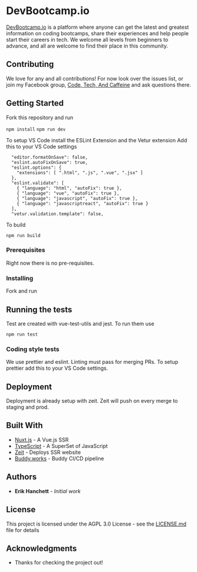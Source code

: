 # DevBootcamp.io

[DevBootcamp.io](https://devbootcamp.io) is a platform where anyone can get the latest and greatest information on coding bootcamps, share their experiences and help people start their careers in tech. We welcome all levels from beginners to advance, and all are welcome to find their place in this community.

## Contributing

We love for any and all contributions! For now look over the issues list, or join my Facebook group, [Code, Tech, And Caffeine](https://www.facebook.com/groups/190277791450732/) and ask questions there.

## Getting Started

Fork this repository and run

```npm install```
```npm run dev```

To setup VS Code install the ESLint Extension and the Vetur extension
Add this to your VS Code settings

```
  "editor.formatOnSave": false,
  "eslint.autoFixOnSave": true,
  "eslint.options": {
    "extensions": [ ".html", ".js", ".vue", ".jsx" ]
  },
  "eslint.validate": [
    { "language": "html", "autoFix": true },
    { "language": "vue", "autoFix": true },
    { "language": "javascript", "autoFix": true },
    { "language": "javascriptreact", "autoFix": true }
  ],
  "vetur.validation.template": false,
```
To build

```npm run build```



### Prerequisites

Right now there is no pre-requisites.


### Installing

Fork and run

## Running the tests

Test are created with vue-test-utils and jest. To run them use

```npm run test```


### Coding style tests

We use prettier and eslint. Linting must pass for merging PRs. To setup prettier add this to your VS Code settings.

## Deployment

Deployment is already setup with zeit. Zeit will push on every merge to staging and prod.

## Built With

* [Nuxt.js](http://nuxt.js) - A Vue.js SSR 
* [TypeScript](https://www.typescriptlang.org/) - A SuperSet of JavaScript
* [Zeit](https://zeit.co/) - Deploys SSR website
* [Buddy.works](https://buddy.works) - Buddy CI/CD pipeline

## Authors

* **Erik Hanchett** - *Initial work* 


## License

This project is licensed under the AGPL 3.0 License - see the [LICENSE.md](LICENSE.md) file for details

## Acknowledgments

* Thanks for checking the project out!
